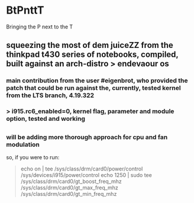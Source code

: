 # BtPnttT
Bringing the P next to the T
## squeezing the most of dem juiceZZ from the thinkpad t430 series of notebooks, compiled, built against an arch-distro > endevaour os
### main contribution from the user #eigenbrot, who provided the patch that could be run against the, currently, tested kernel from the LTS branch, 4.19.322
### > i915.rc6_enabled=0, kernel flag, parameter and module option, tested and working
##
### will be adding more thorough approach for cpu and fan modulation
so, if you were to run:
> echo on | tee /sys/class/drm/card0/power/control /sys/devices/i915/power/control
> echo 1250 | sudo tee /sys/class/drm/card0/gt_boost_freq_mhz /sys/class/drm/card0/gt_max_freq_mhz /sys/class/drm/card0/gt_min_freq_mhz
